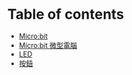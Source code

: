 # Table of contents

* [Micro:bit](README.md)
* [Micro:bit 微型電腦](microbit.md)
* [LED](led.md)
* [按鈕](button.md)

